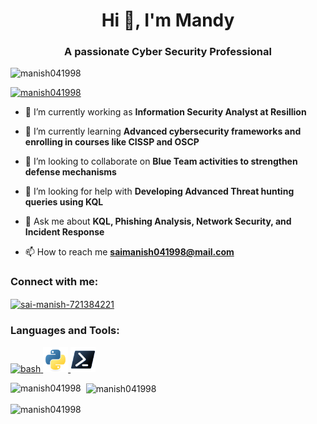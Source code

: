 <h1 align="center">Hi 👋, I'm Mandy</h1>
<h3 align="center">A passionate Cyber Security Professional</h3>

<p align="left">
  <img src="https://komarev.com/ghpvc/?username=manish041998&label=Profile%20views&color=0e75b6&style=flat" alt="manish041998" />
</p>

<p align="left">
  <a href="https://github.com/ryo-ma/github-profile-trophy">
    <img src="https://github-profile-trophy.vercel.app/?username=manish041998" alt="manish041998" />
  </a>
</p>

- 🔭 I’m currently working as **Information Security Analyst at Resillion**

- 🌱 I’m currently learning **Advanced cybersecurity frameworks and enrolling in courses like CISSP and OSCP**

- 👯 I’m looking to collaborate on **Blue Team activities to strengthen defense mechanisms**

- 🤝 I’m looking for help with **Developing Advanced Threat hunting queries using KQL**

- 💬 Ask me about **KQL, Phishing Analysis, Network Security, and Incident Response**

- 📫 How to reach me **saimanish041998@mail.com**

<h3 align="left">Connect with me:</h3>
<p align="left">
  <a href="https://www.linkedin.com/in/sai-manish-721384221" target="blank">
    <img align="center" src="https://raw.githubusercontent.com/rahuldkjain/github-profile-readme-generator/master/src/images/icons/Social/linked-in-alt.svg" alt="sai-manish-721384221" height="30" width="40" />
  </a>
</p>

<h3 align="left">Languages and Tools:</h3>
<p align="left">
  <a href="https://www.gnu.org/software/bash/" target="_blank" rel="noreferrer">
    <img src="https://www.vectorlogo.zone/logos/gnu_bash/gnu_bash-icon.svg" alt="bash" width="40" height="40" />
  </a>
  <a href="https://www.python.org" target="_blank" rel="noreferrer">
    <img src="https://raw.githubusercontent.com/devicons/devicon/master/icons/python/python-original.svg" alt="python" width="40" height="40" />
  </a>
  <a href="https://docs.microsoft.com/en-us/powershell/" target="_blank" rel="noreferrer">
    <img src="https://raw.githubusercontent.com/devicons/devicon/master/icons/powershell/powershell-original.svg" alt="powershell" width="40" height="40" />
  </a>
</p>

<p>
  <img align="left" src="https://github-readme-stats.vercel.app/api/top-langs?username=manish041998&show_icons=true&locale=en&layout=compact" alt="manish041998" />
</p>

<p>&nbsp;
  <img align="center" src="https://github-readme-stats.vercel.app/api?username=manish041998&show_icons=true&locale=en" alt="manish041998" />
</p>

<p>
  <img align="center" src="https://github-readme-streak-stats.herokuapp.com/?user=manish041998&" alt="manish041998" />
</p>
